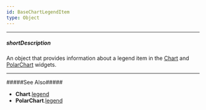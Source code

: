 ```yaml
---
id: BaseChartLegendItem
type: Object
---
```

---
##### shortDescription
An object that provides information about a legend item in the [Chart](/api-reference/20%20Data%20Visualization%20Widgets/dxChart '/Documentation/ApiReference/Data_Visualization_Widgets/dxChart/') and [PolarChart](/api-reference/20%20Data%20Visualization%20Widgets/dxPolarChart '/Documentation/ApiReference/Data_Visualization_Widgets/dxPolarChart/') widgets.

---
#####See Also#####
- **Chart**.[legend](/api-reference/20%20Data%20Visualization%20Widgets/dxChart/1%20Configuration/legend '/Documentation/ApiReference/Data_Visualization_Widgets/dxChart/Configuration/legend/')
- **PolarChart**.[legend](/api-reference/20%20Data%20Visualization%20Widgets/dxPolarChart/1%20Configuration/legend '/Documentation/ApiReference/Data_Visualization_Widgets/dxPolarChart/Configuration/legend/')